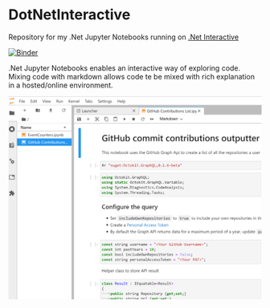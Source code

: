 # DotNetInteractive
Repository for my .Net Jupyter Notebooks running on [.Net Interactive](https://github.com/dotnet/interactive)

[![Binder](https://mybinder.org/badge_logo.svg)](https://mybinder.org/v2/gh/Expecho/DotNetInteractive/master?urlpath=lab)

.Net Jupyter Notebooks enables an interactive way of exploring code. Mixing code with markdown allows code te be mixed with rich explanation in a hosted/online environment.

![GitHub Logo](/assets/sample-notebook.png)

